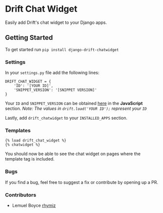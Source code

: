 # Drift Chat Widget
Easily add Drift's chat widget to your Django apps.


## Getting Started
To get started run `pip install django-drift-chatwidget`


### Settings
In your `settings.py` file add the following lines:

```
DRIFT_CHAT_WIDGET = {
    'ID': '[YOUR ID]',
    'SNIPPET_VERSION': '[SNIPPET VERSION]'
}
```

Your `ID` and `SNIPPET_VERSION` can be obtained [here](https://app.drift.com/settings/widget) in the **JavaScript** section.
*Note: The values in `drift.load('YOUR ID');` represent your `ID`*

Lastly, add `drift_chatwidget` to your `INSTALLED_APPS` section.


### Templates
```
{% load drift_chat_widget %}
{% chatwidget %}
```

You should now be able to see the chat widget on pages where the template tag is included.

### Bugs
If you find a bug, feel free to suggest a fix or contribute by opening up a PR.


### Contributors
- Lemuel Boyce [rhymiz](https://github.com/rhymiz)